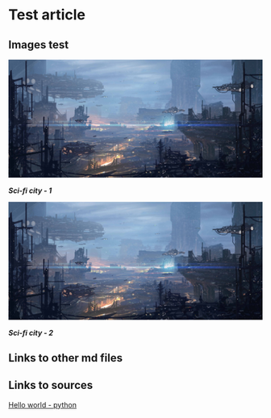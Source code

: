 # Test article

## Images test

![Sci-fi city](resources/art-jonathan-powell-gorod.jpg)

_**Sci-fi city - 1**_

![Sci-fi city](art-jonathan-powell-gorod.jpg)

_**Sci-fi city - 2**_

## Links to other md files

## Links to sources

[Hello world - python](../src/test.py)
